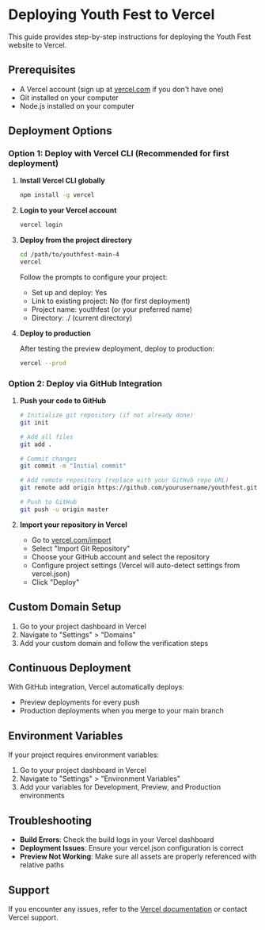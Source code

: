 # Deploying Youth Fest to Vercel

This guide provides step-by-step instructions for deploying the Youth Fest website to Vercel.

## Prerequisites

- A Vercel account (sign up at [vercel.com](https://vercel.com) if you don't have one)
- Git installed on your computer
- Node.js installed on your computer

## Deployment Options

### Option 1: Deploy with Vercel CLI (Recommended for first deployment)

1. **Install Vercel CLI globally**

   ```bash
   npm install -g vercel
   ```

2. **Login to your Vercel account**

   ```bash
   vercel login
   ```

3. **Deploy from the project directory**

   ```bash
   cd /path/to/youthfest-main-4
   vercel
   ```

   Follow the prompts to configure your project:
   - Set up and deploy: Yes
   - Link to existing project: No (for first deployment)
   - Project name: youthfest (or your preferred name)
   - Directory: ./ (current directory)

4. **Deploy to production**

   After testing the preview deployment, deploy to production:

   ```bash
   vercel --prod
   ```

### Option 2: Deploy via GitHub Integration

1. **Push your code to GitHub**

   ```bash
   # Initialize git repository (if not already done)
   git init
   
   # Add all files
   git add .
   
   # Commit changes
   git commit -m "Initial commit"
   
   # Add remote repository (replace with your GitHub repo URL)
   git remote add origin https://github.com/yourusername/youthfest.git
   
   # Push to GitHub
   git push -u origin master
   ```

2. **Import your repository in Vercel**

   - Go to [vercel.com/import](https://vercel.com/import)
   - Select "Import Git Repository"
   - Choose your GitHub account and select the repository
   - Configure project settings (Vercel will auto-detect settings from vercel.json)
   - Click "Deploy"

## Custom Domain Setup

1. Go to your project dashboard in Vercel
2. Navigate to "Settings" > "Domains"
3. Add your custom domain and follow the verification steps

## Continuous Deployment

With GitHub integration, Vercel automatically deploys:
- Preview deployments for every push
- Production deployments when you merge to your main branch

## Environment Variables

If your project requires environment variables:
1. Go to your project dashboard in Vercel
2. Navigate to "Settings" > "Environment Variables"
3. Add your variables for Development, Preview, and Production environments

## Troubleshooting

- **Build Errors**: Check the build logs in your Vercel dashboard
- **Deployment Issues**: Ensure your vercel.json configuration is correct
- **Preview Not Working**: Make sure all assets are properly referenced with relative paths

## Support

If you encounter any issues, refer to the [Vercel documentation](https://vercel.com/docs) or contact Vercel support.